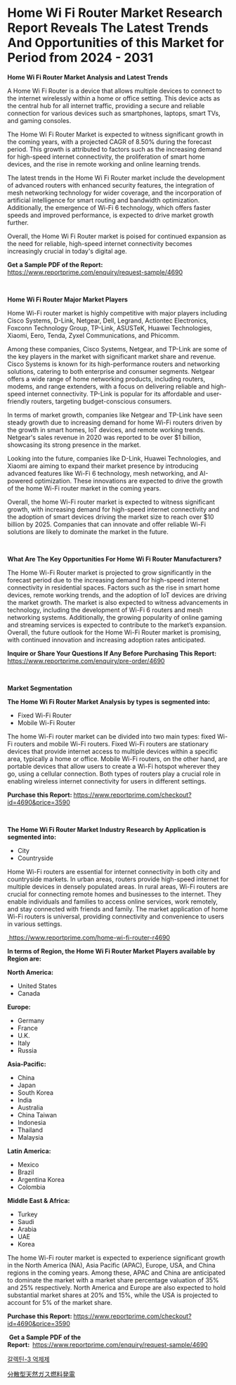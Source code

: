 <p><h1>Home Wi Fi Router Market Research Report Reveals The Latest Trends And Opportunities of this Market for Period from 2024 - 2031</h1></p><p><strong>Home Wi Fi Router Market Analysis and Latest Trends</strong></p>
<p><p>A Home Wi Fi Router is a device that allows multiple devices to connect to the internet wirelessly within a home or office setting. This device acts as the central hub for all internet traffic, providing a secure and reliable connection for various devices such as smartphones, laptops, smart TVs, and gaming consoles.</p><p>The Home Wi Fi Router Market is expected to witness significant growth in the coming years, with a projected CAGR of 8.50% during the forecast period. This growth is attributed to factors such as the increasing demand for high-speed internet connectivity, the proliferation of smart home devices, and the rise in remote working and online learning trends.</p><p>The latest trends in the Home Wi Fi Router market include the development of advanced routers with enhanced security features, the integration of mesh networking technology for wider coverage, and the incorporation of artificial intelligence for smart routing and bandwidth optimization. Additionally, the emergence of Wi-Fi 6 technology, which offers faster speeds and improved performance, is expected to drive market growth further.</p><p>Overall, the Home Wi Fi Router market is poised for continued expansion as the need for reliable, high-speed internet connectivity becomes increasingly crucial in today's digital age.</p></p>
<p><strong>Get a Sample PDF of the Report:&nbsp;</strong> <a href="https://www.reportprime.com/enquiry/request-sample/4690">https://www.reportprime.com/enquiry/request-sample/4690</a></p>
<p>&nbsp;</p>
<p><strong>Home Wi Fi Router Major Market Players</strong></p>
<p><p>Home Wi-Fi router market is highly competitive with major players including Cisco Systems, D-Link, Netgear, Dell, Legrand, Actiontec Electronics, Foxconn Technology Group, TP-Link, ASUSTeK, Huawei Technologies, Xiaomi, Eero, Tenda, Zyxel Communications, and Phicomm. </p><p>Among these companies, Cisco Systems, Netgear, and TP-Link are some of the key players in the market with significant market share and revenue. Cisco Systems is known for its high-performance routers and networking solutions, catering to both enterprise and consumer segments. Netgear offers a wide range of home networking products, including routers, modems, and range extenders, with a focus on delivering reliable and high-speed internet connectivity. TP-Link is popular for its affordable and user-friendly routers, targeting budget-conscious consumers.</p><p>In terms of market growth, companies like Netgear and TP-Link have seen steady growth due to increasing demand for home Wi-Fi routers driven by the growth in smart homes, IoT devices, and remote working trends. Netgear's sales revenue in 2020 was reported to be over $1 billion, showcasing its strong presence in the market.</p><p>Looking into the future, companies like D-Link, Huawei Technologies, and Xiaomi are aiming to expand their market presence by introducing advanced features like Wi-Fi 6 technology, mesh networking, and AI-powered optimization. These innovations are expected to drive the growth of the home Wi-Fi router market in the coming years.</p><p>Overall, the home Wi-Fi router market is expected to witness significant growth, with increasing demand for high-speed internet connectivity and the adoption of smart devices driving the market size to reach over $10 billion by 2025. Companies that can innovate and offer reliable Wi-Fi solutions are likely to dominate the market in the future.</p></p>
<p>&nbsp;</p>
<p><strong>What Are The Key Opportunities For Home Wi Fi Router Manufacturers?</strong></p>
<p><p>The Home Wi-Fi Router market is projected to grow significantly in the forecast period due to the increasing demand for high-speed internet connectivity in residential spaces. Factors such as the rise in smart home devices, remote working trends, and the adoption of IoT devices are driving the market growth. The market is also expected to witness advancements in technology, including the development of Wi-Fi 6 routers and mesh networking systems. Additionally, the growing popularity of online gaming and streaming services is expected to contribute to the market’s expansion. Overall, the future outlook for the Home Wi-Fi Router market is promising, with continued innovation and increasing adoption rates anticipated.</p></p>
<p><strong>Inquire or Share Your Questions If Any Before Purchasing This Report:</strong> <a href="https://www.reportprime.com/enquiry/pre-order/4690">https://www.reportprime.com/enquiry/pre-order/4690</a></p>
<p>&nbsp;</p>
<p><strong>Market Segmentation</strong></p>
<p><strong>The Home Wi Fi Router Market Analysis by types is segmented into:</strong></p>
<p><ul><li>Fixed Wi-Fi Router</li><li>Mobile Wi-Fi Router</li></ul></p>
<p><p>The home Wi-Fi router market can be divided into two main types: fixed Wi-Fi routers and mobile Wi-Fi routers. Fixed Wi-Fi routers are stationary devices that provide internet access to multiple devices within a specific area, typically a home or office. Mobile Wi-Fi routers, on the other hand, are portable devices that allow users to create a Wi-Fi hotspot wherever they go, using a cellular connection. Both types of routers play a crucial role in enabling wireless internet connectivity for users in different settings.</p></p>
<p><strong>Purchase this Report:&nbsp;</strong><a href="https://www.reportprime.com/checkout?id=4690&price=3590">https://www.reportprime.com/checkout?id=4690&price=3590</a></p>
<p>&nbsp;</p>
<p><strong>The Home Wi Fi Router Market Industry Research by Application is segmented into:</strong></p>
<p><ul><li>City</li><li>Countryside</li></ul></p>
<p><p>Home Wi-Fi routers are essential for internet connectivity in both city and countryside markets. In urban areas, routers provide high-speed internet for multiple devices in densely populated areas. In rural areas, Wi-Fi routers are crucial for connecting remote homes and businesses to the internet. They enable individuals and families to access online services, work remotely, and stay connected with friends and family. The market application of home Wi-Fi routers is universal, providing connectivity and convenience to users in various settings.</p></p>
<p><a href="https://www.reportprime.com/home-wi-fi-router-r4690">&nbsp;https://www.reportprime.com/home-wi-fi-router-r4690</a></p>
<p><strong>In terms of Region, the Home Wi Fi Router Market Players available by Region are:</strong></p>
<p>
    <p> <strong> North America: </strong>
        <ul>
            <li>United States</li>
            <li>Canada</li>
        </ul>
        </p> 
    <p> <strong> Europe: </strong>
        <ul>
            <li>Germany</li>
            <li>France</li>
            <li>U.K.</li>
            <li>Italy</li>
            <li>Russia</li>
        </ul>
        </p> 
    <p> <strong> Asia-Pacific: </strong>
        <ul>
            <li>China</li>
            <li>Japan</li>
            <li>South Korea</li>
            <li>India</li>
            <li>Australia</li>
            <li>China Taiwan</li>
            <li>Indonesia</li>
            <li>Thailand</li>
            <li>Malaysia</li>
        </ul>
        </p> 
    <p> <strong> Latin America: </strong>
        <ul>
            <li>Mexico</li>
            <li>Brazil</li>
            <li>Argentina Korea</li>
            <li>Colombia</li>
        </ul>
        </p> 
    <p> <strong> Middle East & Africa: </strong>
        <ul>
            <li>Turkey</li>
            <li>Saudi</li>
            <li>Arabia</li>
            <li>UAE</li>
            <li>Korea</li>
        </ul>
    </p>
    </p>
<p><p>The home Wi-Fi router market is expected to experience significant growth in the North America (NA), Asia Pacific (APAC), Europe, USA, and China regions in the coming years. Among these, APAC and China are anticipated to dominate the market with a market share percentage valuation of 35% and 25% respectively. North America and Europe are also expected to hold substantial market shares at 20% and 15%, while the USA is projected to account for 5% of the market share.</p></p>
<p><strong>Purchase this Report: </strong><a href="https://www.reportprime.com/checkout?id=4690&price=3590">https://www.reportprime.com/checkout?id=4690&price=3590</a></p>
<p>&nbsp;<strong>Get a Sample PDF of the Report:&nbsp;&nbsp;</strong><a href="https://www.reportprime.com/enquiry/request-sample/4690">https://www.reportprime.com/enquiry/request-sample/4690</a></p>
<p><strong></strong></p>
<p><p><a href="https://github.com/vdhdwjyp90142/Market-Research-Report-List-4/blob/main/4770694104203.md">갈렉틴-3 억제제</a></p><p><a href="https://github.com/sghwr779811674/Market-Research-Report-List-4/blob/main/707192383998.md">分散型天然ガス燃料発電</a></p></p>
